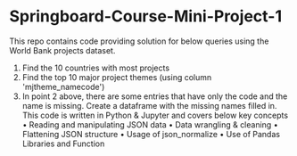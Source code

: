 # Springboard-Course-Mini-Project-1
This repo contains code providing solution for below queries using the World Bank projects dataset.
1. Find the 10 countries with most projects
2. Find the top 10 major project themes (using column 'mjtheme_namecode')
3. In point 2 above, there are some entries that have only the code and the name is missing. Create a dataframe with the missing names filled in.
This code is written in Python & Jupyter and covers below key concepts
• Reading and manipulating JSON data
• Data wrangling & cleaning
• Flattening JSON structure
• Usage of json_normalize
• Use of Pandas Libraries and Function
